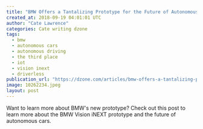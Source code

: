```yaml
---
title: "BMW Offers a Tantalizing Prototype for the Future of Autonomous Cars"
created_at: 2018-09-19 04:01:01 UTC
author: "Cate Lawrence"
categories: Cate writing dzone
tags: 
  - bmw
  - autonomous cars
  - autonomous driving
  - the third place
  - iot
  - vision inext
  - driverless
publication_url: "https://dzone.com/articles/bmw-offers-a-tantalizing-prototype-for-the-future"
image: 10262234.jpeg
layout: post
---
```

Want to learn more about BMW's new prototype? Check out this post to learn more about the BMW Vision iNEXT prototype and the future of autonomous cars.

